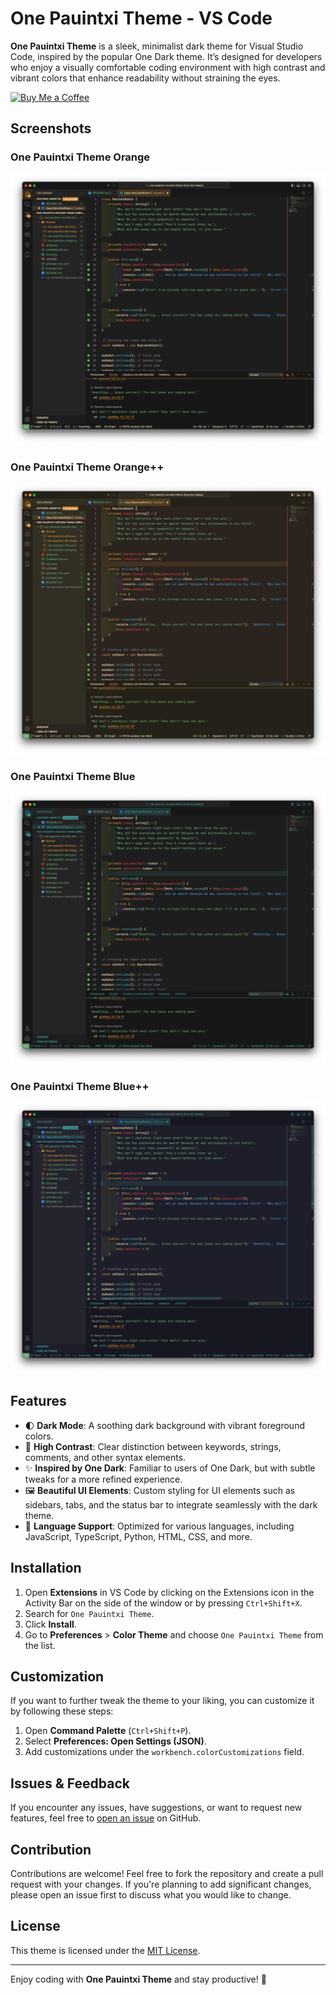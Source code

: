 # One Pauintxi Theme - VS Code

**One Pauintxi Theme** is a sleek, minimalist dark theme for Visual Studio Code, inspired by the popular One Dark theme. It’s designed for developers who enjoy a visually comfortable coding environment with high contrast and vibrant colors that enhance readability without straining the eyes.

[![Buy Me a Coffee](https://img.shields.io/badge/Buy%20Me%20a%20Coffee-%23FFDD00.svg?logo=buy-me-a-coffee&logoColor=black)](https://buymeacoffee.com/marcosramon)

## Screenshots

### One Pauintxi Theme Orange

![JS/TS Screenshot](./screenshots/one_pauintxi_orange.png)

### One Pauintxi Theme Orange++

![HTML Screenshot](./screenshots/one_pauintxi_orange++.png)

### One Pauintxi Theme Blue

![Python Screenshot](./screenshots/one_pauintxi_blue.png)

### One Pauintxi Theme Blue++

![Python Screenshot](./screenshots/one_pauintxi_blue++.png)

## Features

- 🌓 **Dark Mode**: A soothing dark background with vibrant foreground colors.
- 🎨 **High Contrast**: Clear distinction between keywords, strings, comments, and other syntax elements.
- ✨ **Inspired by One Dark**: Familiar to users of One Dark, but with subtle tweaks for a more refined experience.
- 🖼️ **Beautiful UI Elements**: Custom styling for UI elements such as sidebars, tabs, and the status bar to integrate seamlessly with the dark theme.
- 🔧 **Language Support**: Optimized for various languages, including JavaScript, TypeScript, Python, HTML, CSS, and more.

## Installation

1. Open **Extensions** in VS Code by clicking on the Extensions icon in the Activity Bar on the side of the window or by pressing `Ctrl+Shift+X`.
2. Search for `One Pauintxi Theme`.
3. Click **Install**.
4. Go to **Preferences** > **Color Theme** and choose `One Pauintxi Theme` from the list.

## Customization

If you want to further tweak the theme to your liking, you can customize it by following these steps:

1. Open **Command Palette** (`Ctrl+Shift+P`).
2. Select **Preferences: Open Settings (JSON)**.
3. Add customizations under the `workbench.colorCustomizations` field.

## Issues & Feedback

If you encounter any issues, have suggestions, or want to request new features, feel free to [open an issue](https://github.com/marcosramos87/one-pauintxi-vscode-theme/issues) on GitHub.

## Contribution

Contributions are welcome! Feel free to fork the repository and create a pull request with your changes. If you're planning to add significant changes, please open an issue first to discuss what you would like to change.

## License

This theme is licensed under the [MIT License](LICENSE).

---

Enjoy coding with **One Pauintxi Theme** and stay productive! 🚀
